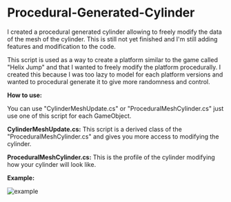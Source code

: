 # Procedural-Generated-Cylinder
I created a procedural generated cylinder allowing to freely modify the data of the mesh of the cylinder.
This is still not yet finished and I'm still adding features and modification to the code.

This script is used as a way to create a platform similar to the game called "Helix Jump" and that I wanted to freely modify the platform procedurally. I created this because 
I was too lazy to model for each platform versions and wanted to procedural generate it to give more randomness and control.

**How to use:**

You can use "CylinderMeshUpdate.cs" or "ProceduralMeshCylinder.cs" just use one of this script for each GameObject.

**CylinderMeshUpdate.cs:** This script is a derived class of the "ProceduralMeshCylinder.cs" and gives you more access to modifying the cylinder.

**ProceduralMeshCylinder.cs:** This is the profile of the cylinder modifying how your cylinder will look like.

**Example:**

![example](https://github.com/Seydus/Procedural-Generated-Cylinder/assets/36193712/26e7b5cc-040f-4d41-9256-d21f36c18596)

